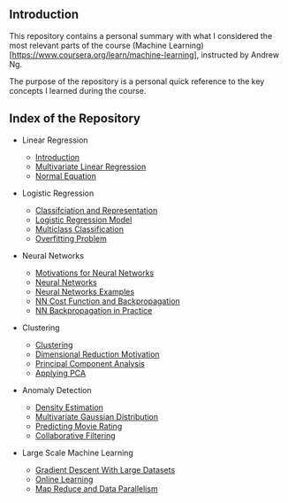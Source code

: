 ## Introduction

This repository contains a personal summary with what I considered the most relevant parts of the course (Machine Learning)[https://www.coursera.org/learn/machine-learning], instructed by Andrew Ng.

The purpose of the repository is a personal quick reference to the key concepts I learned during the course.

## Index of the Repository

* Linear Regression
    * [Introduction](https://github.com/ignacio-alorre/Machine-Learning/wiki/Linear-Regression-Introduction)
    * [Multivariate Linear Regression](https://github.com/ignacio-alorre/Machine-Learning/wiki/Multivariate-Linear-Regression)
    * [Normal Equation](https://github.com/ignacio-alorre/Machine-Learning/wiki/Normal-Equation)

* Logistic Regression
    * [Classifciation and Representation](https://github.com/ignacio-alorre/Machine-Learning/wiki/Classifciation-and-Representation)
    * [Logistic Regression Model](https://github.com/ignacio-alorre/Machine-Learning/wiki/Logistic-Regression-Model)
    * [Multiclass Classification](https://github.com/ignacio-alorre/Machine-Learning/wiki/Multiclass-Classification)
    * [Overfitting Problem](https://github.com/ignacio-alorre/Machine-Learning/wiki/The-problem-of-the-Overfitting)

* Neural Networks
    * [Motivations for Neural Networks](https://github.com/ignacio-alorre/Machine-Learning/wiki/Motivations-for-Neural-Networks)
    * [Neural Networks](https://github.com/ignacio-alorre/Machine-Learning/wiki/Neural-Networks)
    * [Neural Networks Examples](https://github.com/ignacio-alorre/Machine-Learning/wiki/Neural-Networks-Examples)
    * [NN Cost Function and Backpropagation](https://github.com/ignacio-alorre/Machine-Learning/wiki/NN-Cost-Function-and-Backpropagation)
    * [NN Backpropagation in Practice](https://github.com/ignacio-alorre/Machine-Learning/wiki/NN-Backpropagation-in-Practice)

* Clustering
    * [Clustering](https://github.com/ignacio-alorre/Machine-Learning-Octave/wiki/Clustering)
    * [Dimensional Reduction Motivation](https://github.com/ignacio-alorre/Machine-Learning-Octave/wiki/Dimensional-Reduction-Motivation)
    * [Principal Component Analysis](https://github.com/ignacio-alorre/Machine-Learning-Octave/wiki/Principal-Component-Analysis)
    * [Applying PCA](https://github.com/ignacio-alorre/Machine-Learning-Octave/wiki/Applying-PCA)

* Anomaly Detection
    * [Density Estimation](https://github.com/ignacio-alorre/Machine-Learning-Octave/wiki/Density-Estimation)
    * [Multivariate Gaussian Distribution](https://github.com/ignacio-alorre/Machine-Learning-Octave/wiki/Multivariate-Gaussian-Distribution)
    * [Predicting Movie Rating](https://github.com/ignacio-alorre/Machine-Learning-Octave/wiki/Predicting-Movie-Rating)
    * [Collaborative Filtering](https://github.com/ignacio-alorre/Machine-Learning-Octave/wiki/Collaborative-Filtering)

* Large Scale Machine Learning
    * [Gradient Descent With Large Datasets](https://github.com/ignacio-alorre/Machine-Learning-Octave/wiki/Gradient-Descent-with-Large-Datasets)
    * [Online Learning](https://github.com/ignacio-alorre/Machine-Learning-Octave/wiki/Online-Learning)
    * [Map Reduce and Data Parallelism](https://github.com/ignacio-alorre/Machine-Learning-Octave/wiki/Map-Reduce-and-Data-Parallelism)
